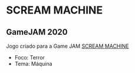 # SCREAM MACHINE
## GameJAM 2020

Jogo criado para a Game JAM [SCREAM MACHINE](https://itch.io/jam/scream-machine)

- Foco: Terror
- Tema: Máquina

